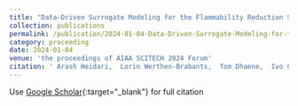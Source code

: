 ```yaml
---
title: "Data-Driven Surrogate Modeling for the Flammability Reduction System"
collection: publications
permalink: /publication/2024-01-04-Data-Driven-Surrogate-Modeling-for-the-Flammability-Reduction-System
category: proceeding
date: 2024-01-04
venue: 'the proceedings of AIAA SCITECH 2024 Forum'
citation: ' Arash Heidari,  Lorin Werthen-Brabants,  Tom Dhaene,  Ivo Couckuyt,  Can Onur,  Pieter Gils,  Ivana Jojic, &quot;Data-Driven Surrogate Modeling for the Flammability Reduction System.&quot; In the proceedings of AIAA SCITECH 2024 Forum, 2024.'
---
```

Use [Google Scholar](https://scholar.google.com/scholar?q=Data+Driven+Surrogate+Modeling+for+the+Flammability+Reduction+System){:target="_blank"} for full citation